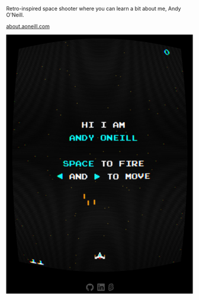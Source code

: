 Retro-inspired space shooter where you can learn a bit about me, Andy O'Neill.

[about.aoneill.com](https://about.aoneill.com/)

![Screenshot](screenshot.png)

